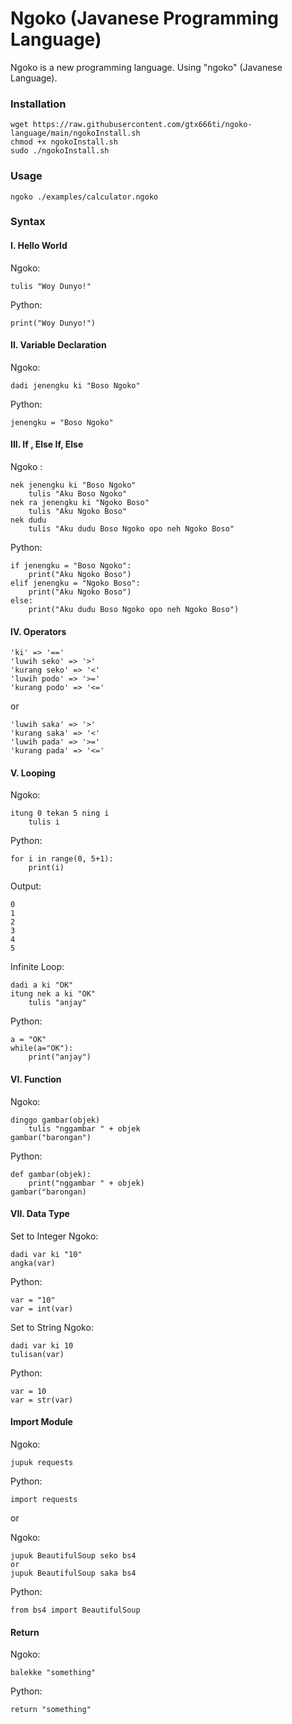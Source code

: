 # Ngoko (Javanese Programming Language)
Ngoko is a new programming language. Using "ngoko" (Javanese Language).
### Installation
```
wget https://raw.githubusercontent.com/gtx666ti/ngoko-language/main/ngokoInstall.sh
chmod +x ngokoInstall.sh
sudo ./ngokoInstall.sh
```
### Usage
```
ngoko ./examples/calculator.ngoko
```
### Syntax
#### I. Hello World
Ngoko:
```
tulis "Woy Dunyo!"
```
Python: 
```
print("Woy Dunyo!")
```
#### II. Variable Declaration
Ngoko:
```
dadi jenengku ki "Boso Ngoko"
```
Python:
``` 
jenengku = "Boso Ngoko"
```
#### III. If , Else If, Else
Ngoko :
```
nek jenengku ki "Boso Ngoko"
    tulis "Aku Boso Ngoko"
nek ra jenengku ki "Ngoko Boso"
    tulis "Aku Ngoko Boso"
nek dudu
    tulis "Aku dudu Boso Ngoko opo neh Ngoko Boso"
```
Python:
```
if jenengku = "Boso Ngoko":
    print("Aku Ngoko Boso")
elif jenengku = "Ngoko Boso":
    print("Aku Ngoko Boso")
else:
    print("Aku dudu Boso Ngoko opo neh Ngoko Boso")
```
#### IV. Operators
```
'ki' => '=='
'luwih seko' => '>'
'kurang seko' => '<'
'luwih podo' => '>='
'kurang podo' => '<='
```
or
```
'luwih saka' => '>'
'kurang saka' => '<'
'luwih pada' => '>='
'kurang pada' => '<='
```
#### V. Looping
Ngoko:
```
itung 0 tekan 5 ning i
    tulis i
```
Python:
```
for i in range(0, 5+1):
    print(i)
```
Output:
```
0
1
2
3
4
5
```
Infinite Loop:
```
dadi a ki "OK"
itung nek a ki "OK"
    tulis "anjay"
```
Python:
```
a = "OK"
while(a="OK"):
    print("anjay")
```
#### VI. Function
Ngoko:
```
dinggo gambar(objek)
    tulis "nggambar " + objek
gambar("barongan") 
```
Python:
```
def gambar(objek):
    print("nggambar " + objek)
gambar("barongan)
```
#### VII. Data Type
Set to Integer
Ngoko:
```
dadi var ki "10"
angka(var)
```
Python:
```
var = "10"
var = int(var)
```
Set to String
Ngoko:
```
dadi var ki 10
tulisan(var)
```
Python:
```
var = 10
var = str(var)
```
#### Import Module
Ngoko:
```
jupuk requests
```
Python:
```
import requests
```

or 

Ngoko:
```
jupuk BeautifulSoup seko bs4
or
jupuk BeautifulSoup saka bs4

```
Python:
```
from bs4 import BeautifulSoup
```
#### Return
Ngoko:
```
balekke "something"
```
Python:
```
return "something"
```
